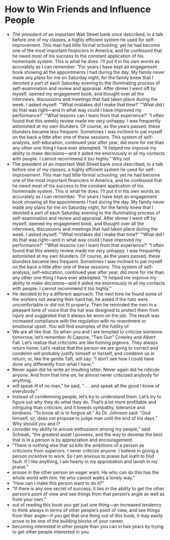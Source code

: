 # How to Win Friends and Influence People
- The president of an important Wall Street bank once described, in a talk before one of my classes, a highly efficient system he used for self-improvement. This man had little formal schooling; yet he had become one of the most important financiers in America, and he confessed that he owed most of his success to the constant application of his homemade system. This is what he does. I’ll put it in his own words as accurately as I can remember. “For years I have kept an engagement book showing all the appointments I had during the day. My family never made any plans for me on Saturday night, for the family knew that I devoted a part of each Saturday evening to the illuminating process of self-examination and review and appraisal. After dinner I went off by myself, opened my engagement book, and thought over all the interviews, discussions and meetings that had taken place during the week. I asked myself: “‘What mistakes did I make that time?’ “‘What did I do that was right—and in what way could I have improved my performance?’ “‘What lessons can I learn from that experience?’ “I often found that this weekly review made me very unhappy. I was frequently astonished at my own blunders. Of course, as the years passed, these blunders became less frequent. Sometimes I was inclined to pat myself on the back a little after one of these sessions. This system of self-analysis, self-education, continued year after year, did more for me than any other one thing I have ever attempted. “It helped me improve my ability to make decisions—and it aided me enormously in all my contacts with people. I cannot recommend it too highly.” Why not
- The president of an important Wall Street bank once described, in a talk before one of my classes, a highly efficient system he used for self-improvement. This man had little formal schooling; yet he had become one of the most important financiers in America, and he confessed that he owed most of his success to the constant application of his homemade system. This is what he does. I’ll put it in his own words as accurately as I can remember. “For years I have kept an engagement book showing all the appointments I had during the day. My family never made any plans for me on Saturday night, for the family knew that I devoted a part of each Saturday evening to the illuminating process of self-examination and review and appraisal. After dinner I went off by myself, opened my engagement book, and thought over all the interviews, discussions and meetings that had taken place during the week. I asked myself: “‘What mistakes did I make that time?’ “‘What did I do that was right—and in what way could I have improved my performance?’ “‘What lessons can I learn from that experience?’ “I often found that this weekly review made me very unhappy. I was frequently astonished at my own blunders. Of course, as the years passed, these blunders became less frequent. Sometimes I was inclined to pat myself on the back a little after one of these sessions. This system of self-analysis, self-education, continued year after year, did more for me than any other one thing I have ever attempted. “It helped me improve my ability to make decisions—and it aided me enormously in all my contacts with people. I cannot recommend it too highly.”
- He decided to try a different approach. The next time he found some of the workers not wearing their hard hat, he asked if the hats were uncomfortable or did not fit properly. Then he reminded the men in a pleasant tone of voice that the hat was designed to protect them from injury and suggested that it always be worn on the job. The result was increased compliance with the regulation with no resentment or emotional upset. You will find examples of the futility of
- We are all like that. So when you and I are tempted to criticize someone tomorrow, let’s remember Al Capone, “Two Gun” Crowley and Albert Fall. Let’s realize that criticisms are like homing pigeons. They always return home. Let’s realize that the person we are going to correct and condemn will probably justify himself or herself, and condemn us in return; or, like the gentle Taft, will say: “I don’t see how I could have done any differently from what I have.”
- Never again did he write an insulting letter. Never again did he ridicule anyone. And from that time on, he almost never criticized anybody for anything.
- will speak ill of no man,” he said, “. . . and speak all the good I know of everybody.”
- Instead of condemning people, let’s try to understand them. Let’s try to figure out why they do what they do. That’s a lot more profitable and intriguing than criticism; and it breeds sympathy, tolerance and kindness. “To know all is to forgive all.” As Dr. Johnson said: “God himself, sir, does not propose to judge man until the end of his days.” Why should you and I?
- consider my ability to arouse enthusiasm among my people,” said Schwab, “the greatest asset I possess, and the way to develop the best that is in a person is by appreciation and encouragement.
- “There is nothing else that so kills the ambitions of a person as criticisms from superiors. I never criticize anyone. I believe in giving a person incentive to work. So I am anxious to praise but loath to find fault. If I like anything, I am hearty in my approbation and lavish in my praise.”
- arouse in the other person an eager want. He who can do this has the whole world with him. He who cannot walks a lonely way.”
- “How can I make this person want to do it?”
- “If there is any one secret of success, it lies in the ability to get the other person’s point of view and see things from that person’s angle as well as from your own.”
- out of reading this book you get just one thing—an increased tendency to think always in terms of other people’s point of view, and see things from their angle—if you get that one thing out of this book, it may easily prove to be one of the building blocks of your career.
- becoming interested in other people than you can in two years by trying to get other people interested in you.
